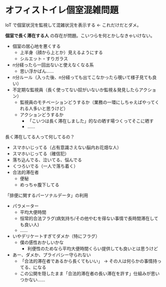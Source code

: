 # オフィストイレ個室混雑問題
IoT で個室状況を監視して混雑状況を表示する ← これだけだとダメ。

**個室で長く滞在する人** の存在が問題。こいつらを何とかしなきゃいけない。

- 個室の居心地を悪くする
  - 上半身（顔から上とか）見えるようにする
  - シルエット・すりガラス
- n分経ったら一回出ないと使えなくなる系
  - 思い浮かばん……
- n分ルール（入った後、n分経っても出てこなかったら覗いて様子見ても良い）
- 不定期な監視員（長く使ってない奴がいないか監視＆発見したらアクション）
  - 監視員のモチベーションどうするか（業務の一環にしちゃえばやってくれる人多いと思うけど）
  - アクションどうするか
    - 「こいつは長く滞在しました」的なの晒す場つくってそこに晒す
    - ……

長く滞在してる人って何してるの？

- スマホいじってる（占有意識さえない脳内お花畑な人）
- スマホいじってる（確信犯）
- 落ち込んでる、泣いてる、悩んでる
- くつろいでる（一人で落ち着く）
- 合法的滞在者
  - 便秘
  - めっちゃ腹下してる

「排便に関するパーソナルデータ」の利用

- パラメーター
  - 平均大便時間
  - 恒常的合法フラグ(病気持ち/その他やむを得ない事情で長時間滞在しても良い人)
  - ……
- いやデリケートすぎてダメか（特にフラグ）
  - 僕の感性おかしいかな
    - 利便性のためなら平均大便時間くらい提供しても良いとは思うけど
- あー、ダメか、プライバシー守られない
  - 「合法的滞在者であるから長くてもいい」 → その人は何らかの事情持ってる、になる
  - この公開を隠したまま「合法的滞在者の長い滞在を許す」仕組みが思いつかない……
